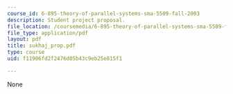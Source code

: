 ```yaml
---
course_id: 6-895-theory-of-parallel-systems-sma-5509-fall-2003
description: Student project proposal.
file_location: /coursemedia/6-895-theory-of-parallel-systems-sma-5509-fall-2003/f11906fd2f2476d05b43c9eb25e815f1_sukhaj_prop.pdf
file_type: application/pdf
layout: pdf
title: sukhaj_prop.pdf
type: course
uid: f11906fd2f2476d05b43c9eb25e815f1

---
```

None